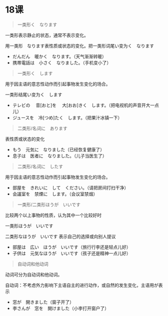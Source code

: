 # 18课

> 一类形く　なります

一类形表示静止的状态，通常不表示变化。

用一类形　なります表性质或状态的变化。把一类形词尾い变为く　なります

- だんだん　暖かく　なります。（天气渐渐转暖）
- 携帯電話は　小さく　なりました。（手机变小了）



> 一类形く　します

用于因主语的意志性动作而引起事物发生变化的场合。

一类形结尾い变为く　します

- テレビの　 音[おと]を　 大[おお]きく　します。（把电视机的声音开大一点儿）
- ジュースを　冷[つめ]たく　します。（把果汁冰镇一下）



> 二类形/名词に　あります

表性质或状态的变化

- もう　元気に　なりました（已经恢复健康了）
- 息子は　医者に　なりました。（儿子当医生了）



> 二类形/名词に　したす

用于因主语的意志性动作而引起事物发生变化的场合。

- 部屋を　きれいに　して　ください。（请把房间打扫干净）
- 会議室を　禁煙に　します。（会议室禁烟）



> 一类形/二类形ほうが　いいです

比较两个以上事物的性质，认为其中一个比较好时

一类形ほうが　いいです

二类形なほうが　いいです 表示自己的选择或向别人提议

- 部屋は　広い　ほうが　いいです（旅行行李还是轻点儿好）
- 子供は　元気なほうが　いいです（孩子还是精神一点儿好）



> 自动词和他动词

动词可分为自动词和他动词。

自动词：不考虑外力影响下主语自主的进行动作，或自然的发生变化，主语用が表示

- 窓が　開きました（窗子开了）
- 李さんが　窓を　開けました（小李打开窗户了）